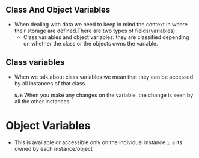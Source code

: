 ## Class And Object Variables

- When dealing with data we need to keep in mind the context in where their storage are defined.There are two types of fields(variables):
    - Class variables and object variables: they are classified depending on whether the class or the objects owns the variable.

## Class variables

- When we talk about class variables we mean that they can be accessed by all instances of that class.

  `N/B` When you make any changes on the variable, the change is seen by all the other instances
    
# Object Variables

- This is available or accessible only on the individual instance `i.e` its owned by each instance/object
